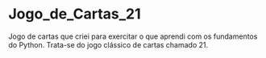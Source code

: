 # Jogo_de_Cartas_21
 Jogo de cartas que criei para exercitar o que aprendi com os fundamentos do Python. Trata-se do jogo clássico de cartas chamado 21.
